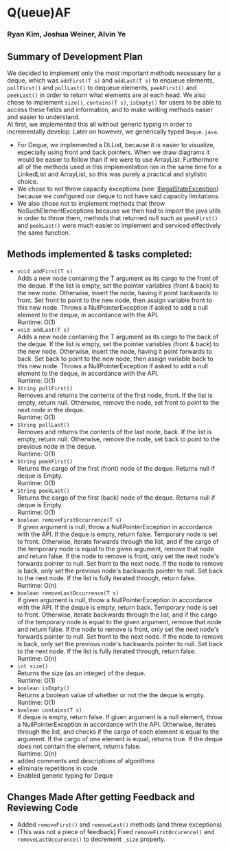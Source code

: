 # Q(ueue)AF
### Ryan Kim, Joshua Weiner, Alvin Ye
## Summary of Development Plan
We decided to implement only the most important methods necessary for a deque, which was ```addFirst(T s)``` and ```addLast(T s)``` to enqueue elements, ```pollFirst()``` and ```pollLast()``` to dequeue elements, ```peekFirst()``` and ```peekLast()``` in order to return what elements are at each head. We also chose to implement ```size()```, ```contains(T s)```, ```isEmpty()``` for users to be able to access these fields and information, and to make writing methods easier and easier to understand.<br>
At first, we implemented this all without generic typing in order to incrementally develop. Later on however, we generically typed ```Deque.java```.  
* For Deque, we implemented a DLList, because it is easier to visualize, especially using front and back pointers. When we draw diagrams it would be easier to follow than if we were to use ArrayList. Furthermore all of the methods used in this implementation ran in the same time for a LinkedList and ArrayList, so this was purely a practical and stylistic choice.
* We chose to not throw capacity exceptions (see: [IllegalStateException](https://docs.oracle.com/javase/7/docs/api/java/lang/IllegalStateException.html)) because we configured our deque to not have said capacity limitations.
* We also chose not to implement methods that throw NoSuchElementExceptions because we then had to import the java utils in order to throw them, methods that returned null such as ```peekFirst()``` and ```peekLast()``` were much easier to implement and serviced effectively the same function.

## Methods implemented & tasks completed:
* ```void addFirst(T s)``` <br>
Adds a new node containing the T argument as its cargo to the front of the deque.
If the list is empty, set the pointer variables (front & back) to the new node.
Otherwise, insert the node, having it point backwards to front. Set front to point to the new node, then assign variable front to this new node.
Throws a NullPointerException if asked to add a null element to the deque, in accordance with the API. <br>
Runtime: O(1)
* ```void addLast(T s)```<br>
Adds a new node containing the T argument as its cargo to the back of the deque.
If the list is empty, set the pointer variables (front & back) to the new node.
Otherwise, insert the node, having it point forwards to back. Set back to point to the new node, then assign variable back to this new node.
Throws a NullPointerException if asked to add a null element to the deque, in accordance with the API. <br>
Runtime: O(1)
* ```String pollFirst()``` <br>
Removes and returns the contents of the first node, front.
If the list is empty, return null.
Otherwise, remove the node, set front to point to the next node in the deque. <br>
Runtime: O(1)
* ```String pollLast()``` <br>
Removes and returns the contents of the last node, back.
If the list is empty, return null.
Otherwise, remove the node, set back to point to the previous node in the deque. <br>
Runtime: O(1)
* ```String peekFirst()``` <br>
Returns the cargo of the first (front) node of the deque.
Returns null if deque is Empty. <br>
Runtime: O(1)
* ```String peekLast()``` <br>
Returns the cargo of the first (back) node of the deque.
Returns null if deque is Empty. <br>
Runtime: O(1)
* ```boolean removeFirstOccurrence(T s)``` <br>
If given argument is null, throw a NullPointerException in accordance with the API.
If the deque is empty, return false.
Temporary node is set to front.
Otherwise, iterate forwards through the list, and if the cargo of the temporary node is equal to the given argument, remove that node and return false.
If the node to remove is front, only set the next node's forwards pointer to null. Set front to the next node.
If the node to remove is back, only set the previous node's backwards pointer to null. Set back to the next node.
If the list is fully iterated through, return false. <br>
Runtime: O(n)
* ```boolean removeLastOccurrence(T s)``` <br>
If given argument is null, throw a NullPointerException in accordance with the API.
If the deque is empty, return back.
Temporary node is set to front.
Otherwise, iterate backwards through the list, and if the cargo of the temporary node is equal to the given argument, remove that node and return false.
If the node to remove is front, only set the next node's forwards pointer to null. Set front to the next node.
If the node to remove is back, only set the previous node's backwards pointer to null. Set back to the next node.
If the list is fully iterated through, return false. <br>
Runtime: O(n)
* ```int size()``` <br>
Returns the size (as an integer) of the deque. <br>
Runtime: O(1)
* ```boolean isEmpty()``` <br>
Returns a boolean value of whether or not the the deque is empty. <br>
Runtime: O(1)
* ```boolean contains(T s)``` <br>
If deque is empty, return false. If given argument is a null element, throw a NullPointerException in accordance with the API. Otherwise, iterates through the list, and checks if the cargo of each element is equal to the argument. If the cargo of one element is equal, returns true. If the deque does not contain the element, returns false. <br>
Runtime: O(n)
* added comments and descriptions of algorithms
* eliminate repetitions in code
* Enabled generic typing for Deque

## Changes Made After getting Feedback and Reviewing Code
* Added ```removeFirst()``` and ```removeLast()``` methods (and threw exceptions)
* (This was not a piece of feedback) Fixed ```removeFirstOccurence()``` and ```removeLastOccurence()``` to decrement ```_size``` properly.
